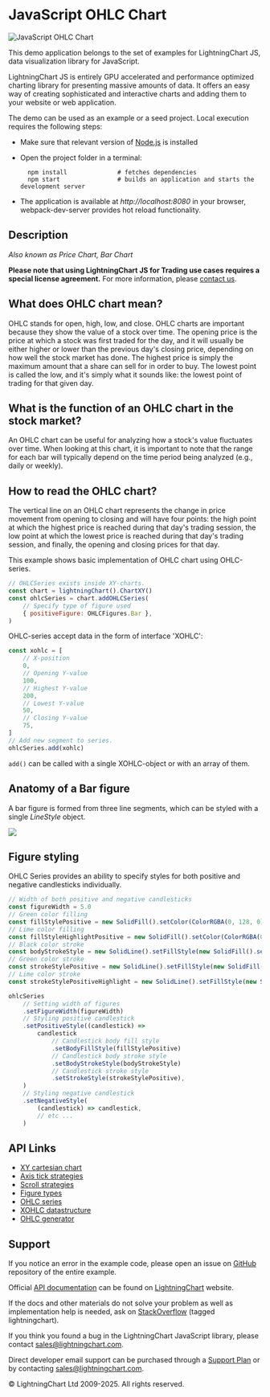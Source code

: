 # JavaScript OHLC Chart

![JavaScript OHLC Chart](ohlc-darkGold.png)

This demo application belongs to the set of examples for LightningChart JS, data visualization library for JavaScript.

LightningChart JS is entirely GPU accelerated and performance optimized charting library for presenting massive amounts of data. It offers an easy way of creating sophisticated and interactive charts and adding them to your website or web application.

The demo can be used as an example or a seed project. Local execution requires the following steps:

-   Make sure that relevant version of [Node.js](https://nodejs.org/en/download/) is installed
-   Open the project folder in a terminal:

          npm install              # fetches dependencies
          npm start                # builds an application and starts the development server

-   The application is available at _http://localhost:8080_ in your browser, webpack-dev-server provides hot reload functionality.


## Description

_Also known as Price Chart, Bar Chart_

**Please note that using LightningChart JS for Trading use cases requires a special license agreement.**
For more information, please [contact us](https://lightningchart.com/contact/).

## What does OHLC chart mean?

OHLC stands for open, high, low, and close. OHLC charts are important because they show the value of a stock over time. The opening price is the price at which a stock was first traded for the day, and it will usually be either higher or lower than the previous day's closing price, depending on how well the stock market has done. The highest price is simply the maximum amount that a share can sell for in order to buy. The lowest point is called the low, and it's simply what it sounds like: the lowest point of trading for that given day.

## What is the function of an OHLC chart in the stock market?

An OHLC chart can be useful for analyzing how a stock's value fluctuates over time. When looking at this chart, it is important to note that the range for each bar will typically depend on the time period being analyzed (e.g., daily or weekly).

## How to read the OHLC chart?

The vertical line on an OHLC chart represents the change in price movement from opening to closing and will have four points: the high point at which the highest price is reached during that day's trading session, the low point at which the lowest price is reached during that day's trading session, and finally, the opening and closing prices for that day.

This example shows basic implementation of OHLC chart using OHLC-series.

```javascript
// OHLCSeries exists inside XY-charts.
const chart = lightningChart().ChartXY()
const ohlcSeries = chart.addOHLCSeries(
    // Specify type of figure used
    { positiveFigure: OHLCFigures.Bar },
)
```

OHLC-series accept data in the form of interface 'XOHLC':

```javascript
const xohlc = [
    // X-position
    0,
    // Opening Y-value
    100,
    // Highest Y-value
    200,
    // Lowest Y-value
    50,
    // Closing Y-value
    75,
]
// Add new segment to series.
ohlcSeries.add(xohlc)
```

`add()` can be called with a single XOHLC-object or with an array of them.

## Anatomy of a Bar figure

A bar figure is formed from three line segments, which can be styled with a single _LineStyle_ object.

[//]: # 'IMPORTANT: The assets will not show before README.md is built - relative path is different!'

![](./assets/bar.png)

## Figure styling

OHLC Series provides an ability to specify styles for both positive and negative candlesticks individually.

```javascript
// Width of both positive and negative candlesticks
const figureWidth = 5.0
// Green color filling
const fillStylePositive = new SolidFill().setColor(ColorRGBA(0, 128, 0))
// Lime color filling
const fillStyleHighlightPositive = new SolidFill().setColor(ColorRGBA(0, 255, 0))
// Black color stroke
const bodyStrokeStyle = new SolidLine().setFillStyle(new SolidFill().setColor(ColorRGBA(0, 0, 0))).setThickness(1.0)
// Green color stroke
const strokeStylePositive = new SolidLine().setFillStyle(new SolidFill().setColor(ColorRGBA(0, 128, 0)))
// Lime color stroke
const strokeStylePositiveHighlight = new SolidLine().setFillStyle(new SolidFill().setColor(ColorRGBA(0, 240, 0)))

ohlcSeries
    // Setting width of figures
    .setFigureWidth(figureWidth)
    // Styling positive candlestick
    .setPositiveStyle((candlestick) =>
        candlestick
            // Candlestick body fill style
            .setBodyFillStyle(fillStylePositive)
            // Candlestick body stroke style
            .setBodyStrokeStyle(bodyStrokeStyle)
            // Candlestick stroke style
            .setStrokeStyle(strokeStylePositive),
    )
    // Styling negative candlestick
    .setNegativeStyle(
        (candlestick) => candlestick,
        // etc ...
    )
```


## API Links

* [XY cartesian chart]
* [Axis tick strategies]
* [Scroll strategies]
* [Figure types]
* [OHLC series]
* [XOHLC datastructure]
* [OHLC generator]


## Support

If you notice an error in the example code, please open an issue on [GitHub][0] repository of the entire example.

Official [API documentation][1] can be found on [LightningChart][2] website.

If the docs and other materials do not solve your problem as well as implementation help is needed, ask on [StackOverflow][3] (tagged lightningchart).

If you think you found a bug in the LightningChart JavaScript library, please contact sales@lightningchart.com.

Direct developer email support can be purchased through a [Support Plan][4] or by contacting sales@lightningchart.com.

[0]: https://github.com/Arction/
[1]: https://lightningchart.com/lightningchart-js-api-documentation/
[2]: https://lightningchart.com
[3]: https://stackoverflow.com/questions/tagged/lightningchart
[4]: https://lightningchart.com/support-services/

© LightningChart Ltd 2009-2025. All rights reserved.


[XY cartesian chart]: https://lightningchart.com/js-charts/api-documentation/v8.0.1/classes/ChartXY.html
[Axis tick strategies]: https://lightningchart.com/js-charts/api-documentation/v8.0.1/variables/AxisTickStrategies.html
[Scroll strategies]: https://lightningchart.com/js-charts/api-documentation/v8.0.1/variables/AxisScrollStrategies.html
[Figure types]: https://lightningchart.com/js-charts/api-documentation/v8.0.1/variables/OHLCFigures.html
[OHLC series]: https://lightningchart.com/js-charts/api-documentation/v8.0.1/classes/ChartXY.html#addOHLCSeries
[XOHLC datastructure]: https://lightningchart.com/js-charts/api-documentation/v8.0.1/types/XOHLC.html
[OHLC generator]: https://lightning-chart.github.io/xydata/classes/ohlcgenerator.html

